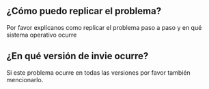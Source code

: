 ## ¿Cómo puedo replicar el problema?
Por favor explícanos como replicar el problema paso a paso y en qué sistema operativo ocurre
## ¿En qué versión de invie ocurre?
Si este problema ocurre en todas las versiones por favor también mencionarlo.
